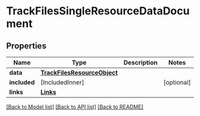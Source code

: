 # TrackFilesSingleResourceDataDocument

## Properties
Name | Type | Description | Notes
------------ | ------------- | ------------- | -------------
**data** | [**TrackFilesResourceObject**](TrackFilesResourceObject.md) |  | 
**included** | [IncludedInner] |  | [optional] 
**links** | [**Links**](Links.md) |  | 

[[Back to Model list]](../README.md#documentation-for-models) [[Back to API list]](../README.md#documentation-for-api-endpoints) [[Back to README]](../README.md)


